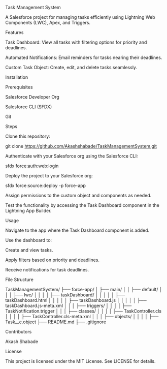 Task Management System

A Salesforce project for managing tasks efficiently using Lightning Web Components (LWC), Apex, and Triggers.

Features

Task Dashboard: View all tasks with filtering options for priority and deadlines.

Automated Notifications: Email reminders for tasks nearing their deadlines.

Custom Task Object: Create, edit, and delete tasks seamlessly.

Installation

Prerequisites

Salesforce Developer Org

Salesforce CLI (SFDX)

Git

Steps

Clone this repository:

git clone https://github.com/Akashshabade/TaskManagementSystem.git

Authenticate with your Salesforce org using the Salesforce CLI:

sfdx force:auth:web:login

Deploy the project to your Salesforce org:

sfdx force:source:deploy -p force-app

Assign permissions to the custom object and components as needed.

Test the functionality by accessing the Task Dashboard component in the Lightning App Builder.

Usage

Navigate to the app where the Task Dashboard component is added.

Use the dashboard to:

Create and view tasks.

Apply filters based on priority and deadlines.

Receive notifications for task deadlines.

File Structure

TaskManagementSystem/
├── force-app/
│   ├── main/
│   │   ├── default/
│   │   │   ├── lwc/
│   │   │   │   ├── taskDashboard/
│   │   │   │   │   ├── taskDashboard.html
│   │   │   │   │   ├── taskDashboard.js
│   │   │   │   │   ├── taskDashboard.js-meta.xml
│   │   │   ├── triggers/
│   │   │   │   ├── TaskNotification.trigger
│   │   │   ├── classes/
│   │   │   │   ├── TaskController.cls
│   │   │   │   ├── TaskController.cls-meta.xml
│   │   │   ├── objects/
│   │   │   │   ├── Task__c.object
├── README.md
├── .gitignore

Contributors

Akash Shabade

License

This project is licensed under the MIT License. See LICENSE for details.
